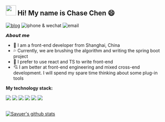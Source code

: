  <h2 ><img src="https://cdn.jsdelivr.net/gh/dmego/images/img/Hi.gif" height="32" /> Hi! My name is Chase Chen 😄</h2>
 
  <a href="https://juejin.cn/user/443162307720/posts?sort=popular"><img src="https://img.shields.io/badge/blog-qianyu-blue" alt="blog"></a>
  <img src="https://img.shields.io/badge/iphone & wechat-17805851836-brightgreen" alt="iphone & wechat">
  <img src="https://img.shields.io/badge/email-596487930@qq.com-brightgreen" alt="email">
</p>

**𝘼𝙗𝙤𝙪𝙩 𝙢𝙚**

- 🏫 I am a front-end developer from Shanghai, China
- 💦 Currently, we are brushing the algorithm and writing the spring boot project
- 🙈 I prefer to use react and TS to write front-end
- 💘 I am better at front-end engineering and mixed cross-end development. I will spend my spare time thinking about some plug-in tools

**My technology stack:**  

 <div> <img src="https://img.shields.io/badge/-JavaScript-f6da1c?style=flat&logo=javascript&logoColor=white">
  <img src="https://img.shields.io/badge/-TypeScript-2b6dbf?style=flat&logo=typescript&logoColor=white">
  <img src="https://img.shields.io/badge/-React-00b4ce?style=flat&logo=react&logoColor=white">
  <img src="https://img.shields.io/badge/-Vue-46b882?style=flat&logo=vue.js&logoColor=white">
  <img src="https://img.shields.io/badge/-Node.js-3C873A?style=flat&logo=Node.js&logoColor=white">
  <img src="https://img.shields.io/badge/-Java-black?style=flat&logo=next.js&logoColor=white"> </div>
</div>

<br />

 <a href="https://github.com/ccj-007"><img src="https://github-readme-stats.vercel.app/api?username=ccj-007&show_icons=true&theme=radical"  alt="Savuer's github stats" data-canonical-src="https://github-readme-stats.vercel.app/api?username=ccj-007&show_icons=true&theme=radical" style="max-width:100%;">
</a> 

<img align="center" src="https://github-readme-stats.vercel.app/api/top-langs/?username=ccj-007&layout=compact&theme=buefy&hide_border=true" alt="" />

 

